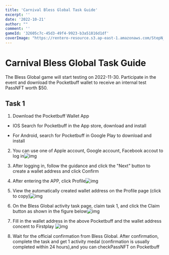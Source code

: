 ```yaml
---
title: 'Carnival Bless Global Task Guide'
excerpt: ''
date: '2022-10-21'
author: "" 
comment: ''
gameId: '32605c7c-45d3-49f4-9923-b3a51816d1df'
coverImage: "https://rentero-resource.s3.ap-east-1.amazonaws.com/StepN_1920x240.jpg"
---
```


# Carnival Bless Global Task Guide

The Bless Global game will start testing on 2022-11-30. Participate in the event and download the Pocketbuff wallet to receive an internal test PassNFT worth $50.

## Task 1

1. Download the Pocketbuff Wallet App

- IOS Search for Pocketbuff in the App store, download and install

- For Android, search for Pocketbuff in Google Play to download and install

2. You can use one of Apple account, Google account, Facebook accout to log in![img](https://lh3.googleusercontent.com/I6A4JdDyXywx4j7klvB_cRHe8-YoY6EzBSOWha06VUidpiLwdfA4Nj_6T0MIvEO0CGo_YFR2JsYhEsWMxNzq6HAV2OYgEcouNc_i8n8Q3OuFyjFuyDrN1qJGtj6svoXFQhlVFV1y7RuUEqjZYmHqTcATUOqXrBYUq1TTa99DP2ACKNaD_A0tyxKUr2I68A)

3. After logging in, follow the guidance and click the "Next" button to create a wallet address and click Confirm

4. After entering the APP, click Profile![img](https://lh4.googleusercontent.com/5ugMkKpevpoSS66zHP0HBEB6dAvtt_cBKJKGECJy4KiZyfWfT94vDgG9azx7Mlr9KF-b1i0t_vlYjnz84d__-CXlWiV7gYonRZxLE4p-MyNl4MkvZEAgBWGOe9_E8z-abfJuZdZEkxjAhJO7qAqBP-pvRyjHCSnGA5ti5WrkWHegg4-YzcJhIISu1CqJVg)

5. View the automatically created wallet address on the Profile page (click to copy)![img](https://lh6.googleusercontent.com/s2ZBOxoC7rfwo09GtUIXm_k7oC4txdTCtE61-NDgYwi4eRL165OGepOapEvDkM0YypJB_L2h1OqPDE8aomAbvYH-doLrvq2xf2j6AcYNeiGLtr7CGO5oauE1HAz8fO3Ih2bUIxr7LlC9yzeJKAAgXFdCgVEsipPcOJyc3Gn-luBiJtJOA_AYX15DBkONBA)

6. On the Bless Global activity task page, claim task 1, and click the Claim button as shown in the figure below![img](https://lh4.googleusercontent.com/DXYLchQfvzSr-m_X3vGuxKBd-QItkuMlW232FbTuvQFZWHcqUxoNHEo_VnsypG_YTV1lIei8Raa8nPuPU4DtuhfJB0794pMpuO0pZcKC8ztUSG28lFejR5pDfN7VEKRVd1gtSNjkDzvOkQRqDB4R0lWOpg2BSZL-8tJkvk9SZdXoxFv-gJvIJ7EBmUNUCQ)

7. Fill in the wallet address in the above Pocketbuff and the wallet address concent to Firstplay ![img](https://lh5.googleusercontent.com/6RVqlwtD8Pgof0mdktgSAtO_mS1FCY5zmEMn454peoDX3qXPe2CznHc_q_HMcCwx0-S_JA_-QAIH2a2uEbZFM4EFr9JfF47lmQIOaoB09xv-aWqvFCwa73QMXTWsdzz2vJZsVF5Mv_5-FSouAqQUyCByu0lykOXAYmMpl0AVR6PpFj4ERCsII157iVtPEQ)

8. Wait for the official confirmation from Bless Global. After confirmation, complete the task and get 1 activity medal (confirmation is usually completed within 24 hours),and you can checkPassNFT on Pocketbuff
